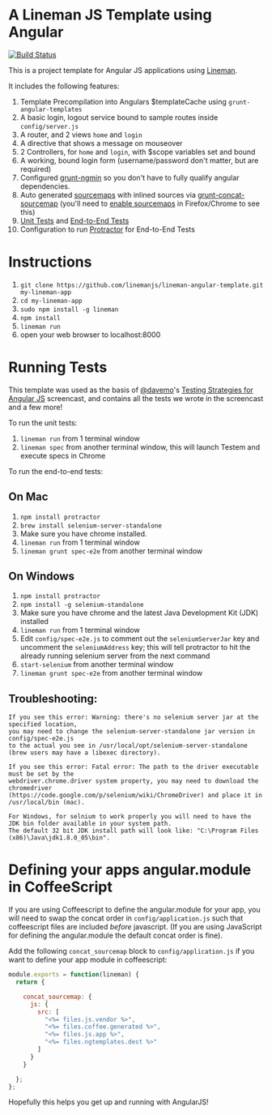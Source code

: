 # A Lineman JS Template using Angular

[![Build Status](https://travis-ci.org/linemanjs/lineman-angular-template.png?branch=master)](https://travis-ci.org/linemanjs/lineman-angular-template)

This is a project template for Angular JS applications using [Lineman](http://www.linemanjs.com).

It includes the following features:

1. Template Precompilation into Angulars $templateCache using `grunt-angular-templates`
2. A basic login, logout service bound to sample routes inside `config/server.js`
3. A router, and 2 views `home` and `login`
4. A directive that shows a message on mouseover
5. 2 Controllers, for `home` and `login`, with $scope variables set and bound
6. A working, bound login form (username/password don't matter, but are required)
7. Configured [grunt-ngmin](https://github.com/btford/grunt-ngmin) so you don't have to fully qualify angular dependencies.
8. Auto generated [sourcemaps](http://www.html5rocks.com/en/tutorials/developertools/sourcemaps/) with inlined sources via [grunt-concat-sourcemap](https://github.com/kozy4324/grunt-concat-sourcemap) (you'll need to [enable sourcemaps](http://cl.ly/image/1d0X2z2u1E3b) in Firefox/Chrome to see this)
9. [Unit Tests](https://github.com/linemanjs/lineman-angular-template/tree/master/spec) and [End-to-End Tests](https://github.com/linemanjs/lineman-angular-template/tree/master/spec-e2e)
10. Configuration to run [Protractor](https://github.com/juliemr/protractor) for End-to-End Tests

# Instructions

1. `git clone https://github.com/linemanjs/lineman-angular-template.git my-lineman-app`
2. `cd my-lineman-app`
3. `sudo npm install -g lineman`
4. `npm install`
5. `lineman run`
6. open your web browser to localhost:8000

# Running Tests

This template was used as the basis of [@davemo](http://www.github.com/davemo)'s [Testing Strategies for Angular JS](http://www.youtube.com/watch?v=UYVcY9EJcRs) screencast, and contains all the tests we wrote in the screencast and a few more!

To run the unit tests:

1. `lineman run` from 1 terminal window
2. `lineman spec` from another terminal window, this will launch Testem and execute specs in Chrome

To run the end-to-end tests:

## On Mac

1. `npm install protractor`
2. `brew install selenium-server-standalone`
3. Make sure you have chrome installed.
4. `lineman run` from 1 terminal window
5. `lineman grunt spec-e2e` from another terminal window

## On Windows

1. `npm install protractor`
2. `npm install -g selenium-standalone`
3. Make sure you have chrome and the latest Java Development Kit (JDK) installed
4. `lineman run` from 1 terminal window
5. Edit `config/spec-e2e.js` to comment out the `seleniumServerJar` key and uncomment the `seleniumAddress` key; this will tell protractor to hit the already running selenium server from the next command
6. `start-selenium` from another terminal window
7. `lineman grunt spec-e2e` from another terminal window

## Troubleshooting:

    If you see this error: Warning: there's no selenium server jar at the specified location,
    you may need to change the selenium-server-standalone jar version in config/spec-e2e.js
    to the actual you see in /usr/local/opt/selenium-server-standalone (brew users may have a libexec directory).

    If you see this error: Fatal error: The path to the driver executable must be set by the
    webdriver.chrome.driver system property, you may need to download the chromedriver
    (https://code.google.com/p/selenium/wiki/ChromeDriver) and place it in /usr/local/bin (mac).
    
    For Windows, for selnium to work properly you will need to have the JDK bin folder available in your system path. 
    The default 32 bit JDK install path will look like: "C:\Program Files (x86)\Java\jdk1.8.0_05\bin".

# Defining your apps angular.module in CoffeeScript

If you are using Coffeescript to define the angular.module for your app, you will need to swap the concat order in `config/application.js` such that coffeescript files are included _before_ javascript. (If you are using JavaScript for defining the angular.module the default concat order is fine).

Add the following `concat_sourcemap` block to `config/application.js` if you want to define your app module in coffeescript:

```javascript
module.exports = function(lineman) {
  return {

    concat_sourcemap: {
      js: {
        src: [
          "<%= files.js.vendor %>",
          "<%= files.coffee.generated %>",
          "<%= files.js.app %>",
          "<%= files.ngtemplates.dest %>"
        ]
      }
    }

  };
};
```

Hopefully this helps you get up and running with AngularJS!
